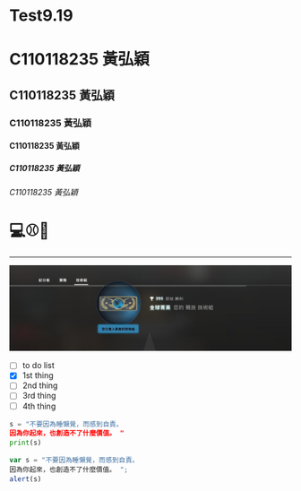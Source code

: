 # Test9.19
# C110118235 黃弘穎
## C110118235 黃弘穎
### C110118235 黃弘穎
#### C110118235 黃弘穎
##### C110118235 黃弘穎
###### C110118235 黃弘穎

# 💻⚾🏀

----

![GLOBAL](global.jpg "GLOBAL")

- [ ] to do list
- [x] 1st thing
- [ ] 2nd thing
- [ ] 3rd thing
- [ ] 4th thing

```python
s = "不要因為睡懶覺，而感到自責。
因為你起來，也創造不了什麼價值。 "
print(s)
```

```js
var s = "不要因為睡懶覺，而感到自責。
因為你起來，也創造不了什麼價值。 ";
alert(s)
```
